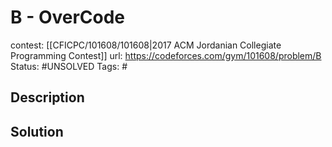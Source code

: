 # B - OverCode

contest: [[CFICPC/101608/101608|2017 ACM Jordanian Collegiate Programming Contest]]
url: https://codeforces.com/gym/101608/problem/B
Status: #UNSOLVED
Tags: #

## Description

## Solution

